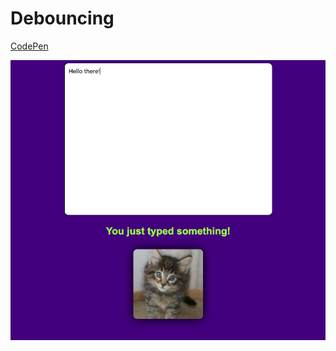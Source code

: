 # **Debouncing**

[CodePen](https://codepen.io/kentagon/full/yLYBGVg)

![Debouncing](debouncing.png)